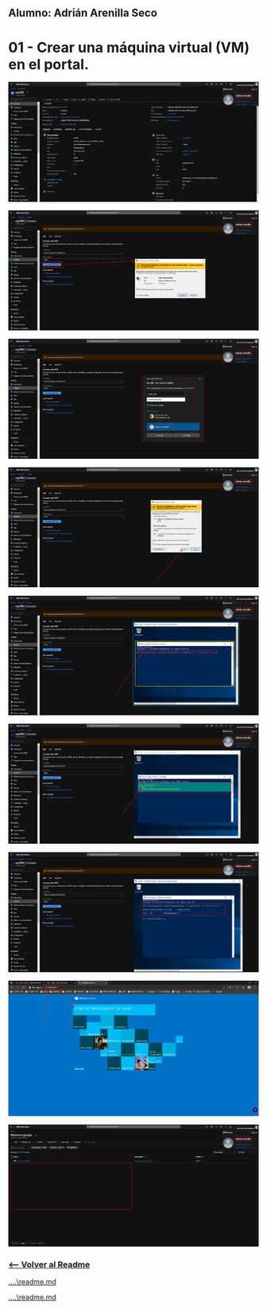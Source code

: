 ## Alumno: Adrián Arenilla Seco

# 01 - Crear una máquina virtual (VM) en el portal.

![](Evidencias/01a-CreateVM.png)

![](Evidencias/01b-CreateVM.png)

![](Evidencias/01c-CreateVM.png)

![](Evidencias/01d-CreateVM.png)

![](Evidencias/01e-CreateVM.png)

![](Evidencias/01f-CreateVM.png)

![](Evidencias/01g-CreateVM.png)

![](Evidencias/01h-CreateVM.png)

![](Evidencias/01i-CreateVM.png)

### [<-- Volver al Readme](../../readme.md)
[..\..\readme.md](../../readme.md)

[..\..\readme.md](..\..\readme.md)






